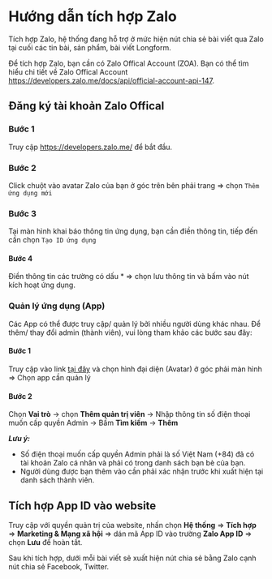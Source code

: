 # Hướng dẫn tích hợp Zalo
Tích hợp Zalo, hệ thống đang hỗ trợ ở mức hiện nút chia sẻ bài viết qua Zalo tại cuối các tin bài, sản phẩm, bài viết Longform.

Để tích hợp Zalo, bạn cần có Zalo Offical Account (ZOA). Bạn có thể tìm hiểu chi tiết về Zalo Offical Account https://developers.zalo.me/docs/api/official-account-api-147.

## Đăng ký tài khoản Zalo Offical
### Bước 1
Truy cập https://developers.zalo.me/ để bắt đầu.

### Bước 2
Click chuột vào avatar Zalo của bạn ở góc trên bên phải trang => chọn `Thêm ứng dụng mới`

### Bước 3
Tại màn hình khai báo thông tin ứng dụng, bạn cần điền thông tin, tiếp đến cần chọn `Tạo ID ứng dụng`

#### Bước 4
Điền thông tin các trường có dấu * => chọn lưu thông tin và bấm vào nút kích hoạt ứng dụng.

### Quản lý ứng dụng (App)

Các App có thể được truy cập/ quản lý bởi nhiều người dùng khác nhau. Để thêm/ thay đổi admin (thành viên), vui lòng tham khảo các bước sau đây:

#### Bước 1
Truy cập vào link [tại đây](https://developers.zalo.me/) và chọn hình đại diện (Avatar) ở góc phải màn hình => Chọn app cần quản lý

#### Bước 2
Chọn **Vai trò** -> chọn **Thêm quản trị viên** -> Nhập thông tin số điện thoại muốn cấp quyền Admin -> Bấm **Tìm kiếm** -> **Thêm**

**_Lưu ý:_** 
- Số điện thoại muốn cấp quyền Admin phải là số Việt Nam (+84) đã có tài khoản Zalo cá nhân và phải có trong danh sách bạn bè của bạn.
- Người dùng được bạn thêm vào cần phải xác nhận trước khi xuất hiện tại danh sách thành viên.

## Tích hợp App ID vào website

Truy cập với quyền quản trị của website, nhấn chọn **Hệ thống** => **Tích hợp** => **Marketing & Mạng xã hội** => dán mã App ID vào trường **Zalo App ID** => chọn **Lưu** để hoàn tất.

Sau khi tích hợp, dưới mỗi bài viết sẽ xuất hiện nút chia sẻ bằng Zalo cạnh nút chia sẻ Facebook, Twitter.